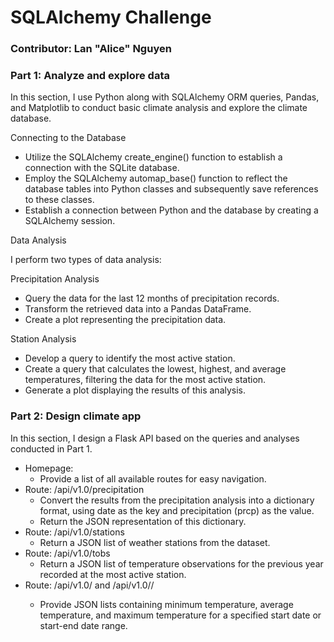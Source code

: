 # SQLAlchemy Challenge

### Contributor: Lan "Alice" Nguyen

### Part 1: Analyze and explore data
In this section, I use Python along with SQLAlchemy ORM queries, Pandas, and Matplotlib to conduct basic climate analysis and explore the climate database.

Connecting to the Database
- Utilize the SQLAlchemy create_engine() function to establish a connection with the SQLite database.
- Employ the SQLAlchemy automap_base() function to reflect the database tables into Python classes and subsequently save references to these classes.
- Establish a connection between Python and the database by creating a SQLAlchemy session.

Data Analysis

I perform two types of data analysis:

Precipitation Analysis
- Query the data for the last 12 months of precipitation records.
- Transform the retrieved data into a Pandas DataFrame.
- Create a plot representing the precipitation data.

Station Analysis
- Develop a query to identify the most active station.
- Create a query that calculates the lowest, highest, and average temperatures, filtering the data for the most active station.
- Generate a plot displaying the results of this analysis.

### Part 2: Design climate app
In this section, I design a Flask API based on the queries and analyses conducted in Part 1.
- Homepage:
  - Provide a list of all available routes for easy navigation.
- Route: /api/v1.0/precipitation
  - Convert the results from the precipitation analysis into a dictionary format, using date as the key and precipitation (prcp) as the value.
  - Return the JSON representation of this dictionary.
- Route: /api/v1.0/stations
  - Return a JSON list of weather stations from the dataset.
- Route: /api/v1.0/tobs
  - Return a JSON list of temperature observations for the previous year recorded at the most active station.
- Route: /api/v1.0/<start> and /api/v1.0/<start>/<end>
  - Provide JSON lists containing minimum temperature, average temperature, and maximum temperature for a specified start date or start-end date range.

